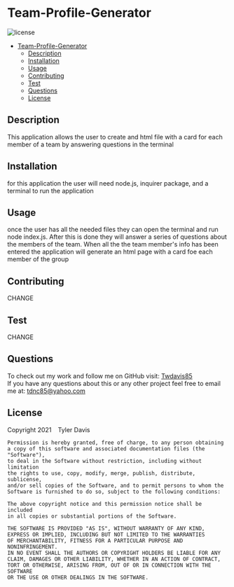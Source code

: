 # Team-Profile-Generator
![license](https://img.shields.io/badge/license-MIT-blue)
- [Team-Profile-Generator](#team-profile-generator)
  - [Description](#description)
  - [Installation](#installation)
  - [Usage](#usage)
  - [Contributing](#contributing)
  - [Test](#test)
  - [Questions](#questions)
  - [License](#license)

## Description
This application allows the user to create and html file with a card for each member of a team by answering questions in the terminal
## Installation
for this application the user will need node.js, inquirer package, and a terminal to run the application
## Usage
once the user has all the needed files they can open the terminal and run node index.js. After this is done they will answer a series of questions about the members of the team.  When all the the team member's info has been entered the application will generate an html page with a card foe each member of the group
## Contributing
CHANGE
## Test
CHANGE
## Questions
To check out my work and follow me on GitHub visit: [Twdavis85](https://github.com/Twdavis85) <br/>
If you have any questions about this or any other project feel free to email me at: [tdnc85@yahoo.com](tdnc85@yahoo.com)
## License
Copyright 2021 &ensp; Tyler Davis

    Permission is hereby granted, free of charge, to any person obtaining
    a copy of this software and associated documentation files (the "Software"),
    to deal in the Software without restriction, including without limitation
    the rights to use, copy, modify, merge, publish, distribute, sublicense,
    and/or sell copies of the Software, and to permit persons to whom the
    Software is furnished to do so, subject to the following conditions:
    
    The above copyright notice and this permission notice shall be included
    in all copies or substantial portions of the Software.
    
    THE SOFTWARE IS PROVIDED "AS IS", WITHOUT WARRANTY OF ANY KIND, 
    EXPRESS OR IMPLIED, INCLUDING BUT NOT LIMITED TO THE WARRANTIES 
    OF MERCHANTABILITY, FITNESS FOR A PARTICULAR PURPOSE AND NONINFRINGEMENT. 
    IN NO EVENT SHALL THE AUTHORS OR COPYRIGHT HOLDERS BE LIABLE FOR ANY 
    CLAIM, DAMAGES OR OTHER LIABILITY, WHETHER IN AN ACTION OF CONTRACT, 
    TORT OR OTHERWISE, ARISING FROM, OUT OF OR IN CONNECTION WITH THE SOFTWARE 
    OR THE USE OR OTHER DEALINGS IN THE SOFTWARE.